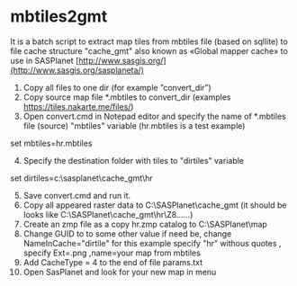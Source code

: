 # mbtiles2gmt
It is a batch script to extract map tiles from mbtiles file (based on sqllite) to file cache structure "cache_gmt" also known as «Global mapper cache» to use in SASPlanet [http://www.sasgis.org/](http://www.sasgis.org/sasplaneta/)
1. Copy all files to one dir (for example ”convert_dir”)
2. Copy source map file *.mbtiles to convert_dir   (examples https://tiles.nakarte.me/files/)
3. Open convert.cmd in Notepad editor and specify the name of *.mbtiles file (source) "mbtiles" variable (hr.mbtiles is a test example)  

set mbtiles=hr.mbtiles

4. Specify the destination folder with tiles to "dirtiles" variable  

set dirtiles=c:\sasplanet\cache_gmt\hr

5. Save convert.cmd and run it.
6. Copy all appeared raster data to C:\SASPlanet\cache_gmt   (it should be looks like C:\SASPlanet\cache_gmt\hr\Z8\......)
7. Create an zmp file as a copy hr.zmp catalog to C:\SASPlanet\map
8. Change GUID to to some other value if need be, change NameInCache="dirtile"  for this example specify "hr" withous quotes , specify Ext=.png ,name=your map from mbtiles
9. Add CacheType = 4  to the end of file params.txt
10. Open SasPlanet and look for your new map in menu
